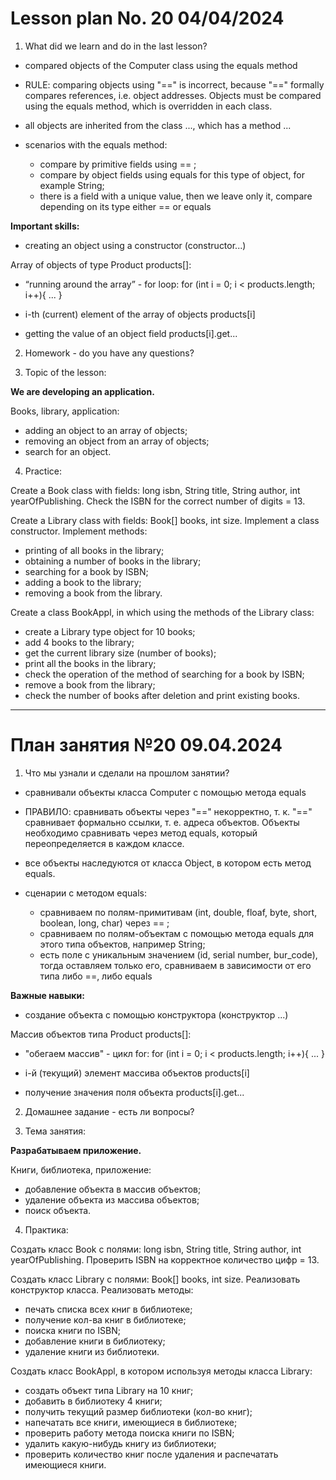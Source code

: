 # Lesson plan No. 20 04/04/2024

1. What did we learn and do in the last lesson?
- compared objects of the Computer class using the equals method

- RULE: comparing objects using "==" is incorrect, because "==" formally compares references, i.e.
  object addresses. Objects must be compared using the equals method, which is overridden in each class.
- all objects are inherited from the class ..., which has a method ...

- scenarios with the equals method:
  - compare by primitive fields using == ;
  - compare by object fields using equals for this type of object, for example String;
  - there is a field with a unique value, then we leave only it, compare depending on its type either == or equals

**Important skills:**
- creating an object using a constructor (constructor...)

Array of objects of type Product products[]:

- “running around the array” - for loop:
  for (int i = 0; i < products.length; i++){
  ...
  }

- i-th (current) element of the array of objects
  products[i]

- getting the value of an object field
  products[i].get...

2. Homework - do you have any questions?

3. Topic of the lesson:

**We are developing an application.**

Books, library, application:
- adding an object to an array of objects;
- removing an object from an array of objects;
- search for an object.

4. Practice:

Create a Book class with fields:
long isbn, String title, String author, int yearOfPublishing.
Check the ISBN for the correct number of digits = 13.

Create a Library class with fields:
Book[] books, int size.
Implement a class constructor.
Implement methods:
- printing of all books in the library;
- obtaining a number of books in the library;
- searching for a book by ISBN;
- adding a book to the library;
- removing a book from the library.

Create a class BookAppl, in which using the methods of the Library class:
- create a Library type object for 10 books;
- add 4 books to the library;
- get the current library size (number of books);
- print all the books in the library;
- check the operation of the method of searching for a book by ISBN;
- remove a book from the library;
- check the number of books after deletion and print existing books.


---------------------------------

# План занятия №20 09.04.2024

1. Что мы узнали и сделали на прошлом занятии?
- сравнивали объекты класса Computer c помощью метода equals

- ПРАВИЛО: сравнивать объекты через "==" некорректно, т. к. "==" сравнивает формально ссылки, т. е.
  адреса объектов. Объекты необходимо сравнивать через метод equals, который переопределяется в каждом классе.
- все объекты наследуются от класса Object, в котором есть метод equals.

- сценарии c методом equals:
  - сравниваем по полям-примитивам (int, double, floaf, byte, short, boolean, long, char) через == ;
  - сравниваем по полям-объектам с помощью метода equals для этого типа объектов, например String;
  - есть поле с уникальным значением (id, serial number, bur_code), тогда оставляем только его, сравниваем в зависимости от его типа либо ==, либо equals

**Важные навыки:**
- создание объекта с помощью конструктора (конструктор ...)

Массив объектов типа Product products[]:

- "обегаем массив" - цикл for:
for (int i = 0; i < products.length; i++){
  ...
}

- i-й (текущий) элемент массива объектов
products[i]

- получение значения поля объекта
products[i].get...

2. Домашнее задание - есть ли вопросы?

3. Тема занятия:

**Разрабатываем приложение.**

Книги, библиотека, приложение:
- добавление объекта в массив объектов;
- удаление объекта из массива объектов;
- поиск объекта.

4. Практика:

Создать класс Book с полями:
long isbn, String title, String author, int yearOfPublishing.
Проверить ISBN на корректное количество цифр = 13.

Создать класс Library с полями:
Book[] books, int size.
Реализовать конструктор класса.
Реализовать методы:
- печать списка всех книг в библиотеке;
- получение кол-ва книг в библиотеке;
- поиска книги по ISBN;
- добавление книги в библиотеку;
- удаление книги из библиотеки.

Создать класс BookAppl, в котором используя методы класса Library:
- создать объект типа Library на 10 книг;
- добавить в библиотеку 4 книги;
- получить текущий размер библиотеки (кол-во книг);
- напечатать все книги, имеющиеся в библиотеке;
- проверить работу метода поиска книги по ISBN;
- удалить какую-нибудь книгу из библиотеки;
- проверить количество книг после удаления и распечатать имеющиеся книги.



